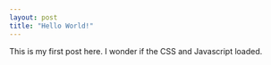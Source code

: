 ```yaml
---
layout: post
title: "Hello World!"
---
```


This is my first post here. I wonder if the CSS and Javascript loaded.